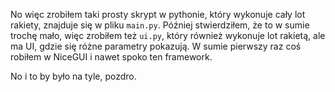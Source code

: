 No więc zrobiłem taki prosty skrypt w pythonie, który wykonuje cały lot rakiety, znajduje się w pliku `main.py`. Później stwierdziłem, że to w sumie trochę mało, więc zrobiłem też `ui.py`, który również wykonuje lot rakietą, ale ma UI, gdzie się różne parametry pokazują. W sumie pierwszy raz coś robiłem w NiceGUI i nawet spoko ten framework.

No i to by było na tyle, pozdro.
